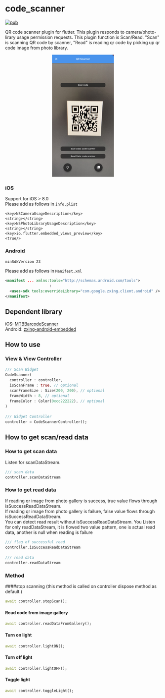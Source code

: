 # code_scanner
[![pub](https://img.shields.io/badge/pub-v0.0.2-blue)](https://pub.dev/packages/code_scanner)

QR code scanner plugin for flutter. This plugin responds to camera/photo-lirary usage permission requests.
This plugin function is Scan/Read. "Scan" is scanning QR code by scanner, "Read" is reading qr code by picking up qr code image from photo library.

<center><img src="medias/screen_shot.jpg" width="200"></center>

### iOS
Support for iOS > 8.0  
Please add as follows in <code>info.plist</code>
```
<key>NSCameraUsageDescription</key>
<string></string>
<key>NSPhotoLibraryUsageDescription</key>
<string></string>
<key>io.flutter.embedded_views_preview</key>
<true/>
```

### Android
```
minSdkVersion 23
```
Please add as follows in <code>Manifest.xml</code>
```xml
<manifest ... xmlns:tools="http://schemas.android.com/tools">
                    :
  <uses-sdk tools:overrideLibrary="com.google.zxing.client.android" />
</manifest>
```

## Dependent library
iOS:  [MTBBarcodeScanner](https://github.com/mikebuss/MTBBarcodeScanner)
<br>
Android:  [zxing-android-embedded](https://github.com/journeyapps/zxing-android-embedded)


## How to use
### View & View Controller
```dart
/// Scan Widget
CodeScanner(
  controller : controller,
  isScanFrame : true, // optional
  scanFrameSize : Size(200, 200), // optional
  frameWidth : 8, // optional
  frameColor : Color(0xcc222222), // optional
)

/// Widget Controller
controller = CodeScannerController();
```
## How to get scan/read data
### How to get scan data
Listen for scanDataStream.
```dart
/// scan data
controller.scanDataStream
```
### How to get read data
If reading qr image from photo gallery is success, true value flows through isSuccessReadDataStream.  
If reading qr image from photo gallery is failure, false value flows through isSuccessReadDataStream.  
You can detect read result without isSuccessReadDataStream. You Listen for only readDataStream, it is flowed two value pattern, one is actual read data, another is null when reading is failure
```dart
/// flag of successful read
controller.isSuccessReadDataStream

/// read data
controller.readDataStream
```
### Method
####stop scanning (this method is called on controller dispose method as default.)
```dart
await controller.stopScan();
```
#### Read code from image gallery
```dart
await controller.readDataFromGallery();
```
#### Turn on light
```dart
await controller.lightON();
```
#### Turn off light
```dart
await controller.lightOFF();
```
#### Toggle light
```dart
await controller.toggleLight();
```
